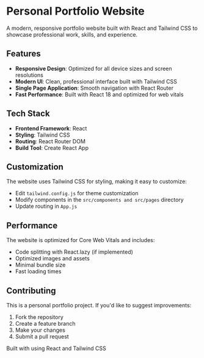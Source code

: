 
# Personal Portfolio Website

A modern, responsive portfolio website built with React and Tailwind CSS to showcase professional work, skills, and experience.

## Features

- **Responsive Design**: Optimized for all device sizes and screen resolutions
- **Modern UI**: Clean, professional interface built with Tailwind CSS
- **Single Page Application**: Smooth navigation with React Router
- **Fast Performance**: Built with React 18 and optimized for web vitals

## Tech Stack

- **Frontend Framework**: React 
- **Styling**: Tailwind CSS 
- **Routing**: React Router DOM 
- **Build Tool**: Create React App

## Customization

The website uses Tailwind CSS for styling, making it easy to customize:
- Edit `tailwind.config.js` for theme customization
- Modify components in the `src/components and src/pages` directory
- Update routing in `App.js`

## Performance

The website is optimized for Core Web Vitals and includes:
- Code splitting with React.lazy (if implemented)
- Optimized images and assets
- Minimal bundle size
- Fast loading times

## Contributing

This is a personal portfolio project. If you'd like to suggest improvements:
1. Fork the repository
2. Create a feature branch
3. Make your changes
4. Submit a pull request

Built with using React and Tailwind CSS
